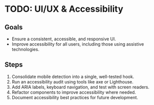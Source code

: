 # TODO: UI/UX & Accessibility

## Goals
- Ensure a consistent, accessible, and responsive UI.
- Improve accessibility for all users, including those using assistive technologies.

## Steps
1. Consolidate mobile detection into a single, well-tested hook.
2. Run an accessibility audit using tools like axe or Lighthouse.
3. Add ARIA labels, keyboard navigation, and test with screen readers.
4. Refactor components to improve accessibility where needed.
5. Document accessibility best practices for future development. 